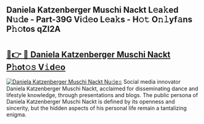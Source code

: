 ## Daniela Katzenberger Muschi Nackt L𝚎a𝚔ed N𝚞𝚍e - Part-39G Vi𝚍𝚎o L𝚎a𝚔s - H𝚘𝚝 O𝚗𝚕yf𝚊ns P𝚑𝚘tos qZI2A

# <h2><a href="http://kf1p1qu.oniu.top/?m=Daniela+Katzenberger+Muschi+Nackt">🔗👉 🔴 Daniela Katzenberger Muschi Nackt P𝚑ot𝚘𝚜 V𝚒d𝚎o</a></h2>

[![Daniela Katzenberger Muschi Nackt Nu𝚍e𝚜](https://i.imgur.com/0qMVB7G.gif)](http://kf1p1qu.oniu.top/?m=Daniela+Katzenberger+Muschi+Nackt)
Social media innovator Daniela Katzenberger Muschi Nackt, acclaimed for disseminating dance and lifestyle knowledge, through presentations and blogs. The public persona of Daniela Katzenberger Muschi Nackt is defined by its openness and sincerity, but the hidden aspects of his personal life remain a tantalizing enigma.  
